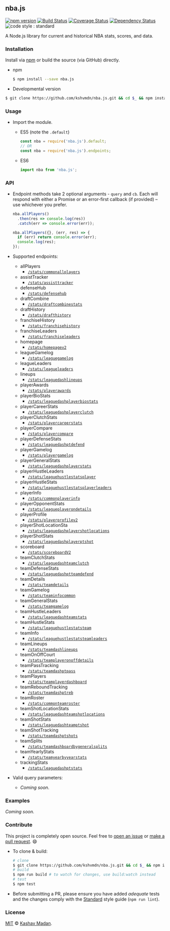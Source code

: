 ## nba.js 

[![npm version](https://badge.fury.io/js/nba.js.svg)](https://badge.fury.io/js/nba.js) [![Build Status](https://travis-ci.org/kshvmdn/nba.js.svg?branch=master)](https://travis-ci.org/kshvmdn/nba.js) [![Coverage Status](https://coveralls.io/repos/github/kshvmdn/nba.js/badge.svg?branch=master)](https://coveralls.io/github/kshvmdn/nba.js?branch=master) [![Dependency Status](https://img.shields.io/david/kshvmdn/nba.js.svg)](https://david-dm.org/kshvmdn/nba.js) ![code style : standard](https://img.shields.io/badge/code%20style-standard-brightgreen.svg)

A Node.js library for current and historical NBA stats, scores, and data.

### Installation

Install via [npm](https://npmjs.com/packages/npm.js) or build the source (via GitHub) directly.

- npm

  ```sh
  $ npm install --save nba.js
  ```

- Developmental version

```sh
$ git clone https://github.com/kshvmdn/nba.js.git && cd $_ && npm install
```

### Usage

- Import the module.
  
  + ES5 (note the `.default`)

    ```js
    const nba = require('nba.js').default;
    // OR
    const nba = require('nba.js').endpoints;
    ```

  + ES6

    ```js
    import nba from 'nba.js';
    ```

### API

- Endpoint methods take 2 optional arguments - `query` and `cb`. Each will respond with either a Promise or an error-first callback (if provided) – use whichever you prefer.
  
  ```js
  nba.allPlayers()
    .then(res => console.log(res))
    .catch(err => console.error(err));
  ```

  ```js
  nba.allPlayers({}, (err, res) => {
    if (err) return console.error(err);
    console.log(res);
  });
  ```

- Supported endpoints:

  + allPlayers
    * [`/stats/commonallplayers`](http://stats.nba.com/stats/commonallplayers)
  + assistTracker
    * [`/stats/assisttracker`](http://stats.nba.com/stats/assisttracker)
  + defenseHub
    * [`/stats/defensehub`](http://stats.nba.com/stats/defensehub)
  + draftCombine
    * [`/stats/draftcombinestats`](http://stats.nba.com/stats/draftcombinestats)
  + draftHistory
    * [`/stats/drafthistory`](http://stats.nba.com/stats/drafthistory)
  + franchiseHistory
    * [`/stats/franchisehistory`](http://stats.nba.com/stats/franchisehistory)
  + franchiseLeaders
    * [`/stats/franchiseleaders`](http://stats.nba.com/stats/franchiseleaders)
  + homepage
    * [`/stats/homepagev2`](http://stats.nba.com/stats/homepagev2)
  + leagueGamelog
    * [`/stats/leaguegamelog`](http://stats.nba.com/stats/leaguegamelog)
  + leagueLeaders
    * [`/stats/leagueleaders`](http://stats.nba.com/stats/leagueleaders)
  + lineups
    * [`/stats/leaguedashlineups`](http://stats.nba.com/stats/leaguedashlineups)
  + playerAwards
    * [`/stats/playerawards`](http://stats.nba.com/stats/playerawards)
  + playerBioStats
    * [`/stats/leaguedashplayerbiostats`](http://stats.nba.com/stats/leaguedashplayerbiostats)
  + playerCareerStats
    * [`/stats/leaguedashplayerclutch`](http://stats.nba.com/stats/leaguedashplayerclutch)
  + playerClutchStats
    * [`/stats/playercareerstats`](http://stats.nba.com/stats/playercareerstats)
  + playerCompare
    * [`/stats/playercompare`](http://stats.nba.com/stats/playercompare)
  + playerDefenseStats
    * [`/stats/leaguedashptdefend`](http://stats.nba.com/stats/leaguedashptdefend)
  + playerGamelog
    * [`/stats/playergamelog`](http://stats.nba.com/stats/playergamelog)
  + playerGeneralStats
    * [`/stats/leaguedashplayerstats`](http://stats.nba.com/stats/leaguedashplayerstats)
  + playerHustleLeaders
    * [`/stats/leaguehustlestatsplayer`](http://stats.nba.com/stats/leaguehustlestatsplayer)
  + playerHustleStats
    * [`/stats/leaguehustlestatsplayerleaders`](http://stats.nba.com/stats/leaguehustlestatsplayerleaders)
  + playerInfo
    * [`/stats/commonplayerinfo`](http://stats.nba.com/stats/commonplayerinfo)
  + playerOpponentStats
    * [`/stats/leagueplayerondetails`](http://stats.nba.com/stats/leagueplayerondetails)
  + playerProfile
    * [`/stats/playerprofilev2`](http://stats.nba.com/stats/playerprofilev2)
  + playerShotLocationSta
    * [`/stats/leaguedashplayershotlocations`](http://stats.nba.com/stats/leaguedashplayershotlocations)
  + playerShotStats
    * [`/stats/leaguedashplayerptshot`](http://stats.nba.com/stats/leaguedashplayerptshot)
  + scoreboard
    * [`/stats/scoreboardV2`](http://stats.nba.com/stats/scoreboardV2)
  + teamClutchStats
    * [`/stats/leaguedashteamclutch`](http://stats.nba.com/stats/leaguedashteamclutch)
  + teamDefenseStats
    * [`/stats/leaguedashptteamdefend`](http://stats.nba.com/stats/leaguedashptteamdefend)
  + teamDetails
    * [`/stats/teamdetails`](http://stats.nba.com/stats/teamdetails)
  + teamGamelog
    * [`/stats/teaminfocommon`](http://stats.nba.com/stats/teaminfocommon)
  + teamGeneralStats
    * [`/stats/teamgamelog`](http://stats.nba.com/stats/teamgamelog)
  + teamHustleLeaders
    * [`/stats/leaguedashteamstats`](http://stats.nba.com/stats/leaguedashteamstats)
  + teamHustleStats
    * [`/stats/leaguehustlestatsteam`](http://stats.nba.com/stats/leaguehustlestatsteam)
  + teamInfo
    * [`/stats/leaguehustlestatsteamleaders`](http://stats.nba.comstats/leaguehustlestatsteamleaders)
  + teamLineups
    * [`/stats/teamdashlineups`](http://stats.nba.com/stats/teamdashlineups)
  + teamOnOffCourt
    * [`/stats/teamplayeronoffdetails`](http://stats.nba.com/stats/teamplayeronoffdetails)
  + teamPassTracking
    * [`/stats/teamdashptpass`](http://stats.nba.com/stats/teamdashptpass)
  + teamPlayers
    * [`/stats/teamplayerdashboard`](http://stats.nba.com/stats/teamplayerdashboard)
  + teamReboundTracking
    * [`/stats/teamdashptreb`](http://stats.nba.com/stats/teamdashptreb)
  + teamRoster
    * [`/stats/commonteamroster`](http://stats.nba.com/stats/commonteamroster)
  + teamShotLocationStats
    * [`/stats/leaguedashteamshotlocations`](http://stats.nba.com/stats/leaguedashteamshotlocations)
  + teamShotStats
    * [`/stats/leaguedashteamptshot`](http://stats.nba.com/stats/leaguedashteamptshot)
  + teamShotTracking
    * [`/stats/teamdashptshots`](http://stats.nba.com/stats/teamdashptshots)
  + teamSplits
    * [`/stats/teamdashboardbygeneralsplits`](http://stats.nba.com/stats/teamdashboardbygeneralsplits)
  + teamYearlyStats
    * [`/stats/teamyearbyyearstats`](http://stats.nba.com/stats/teamyearbyyearstats)
  + trackingStats
    * [`/stats/leaguedashptstats`](http://stats.nba.com/stats/leaguedashptstats)

- Valid query parameters:

  + _Coming soon._

### Examples

_Coming soon._

### Contribute

This project is completely open source. Feel free to [open an issue](https://github.com/kshvmdn/nba.js/issues) or [make a pull request](https://github.com/kshvmdn/nba.js/pulls). :smile:

- To clone & build:

  ```sh
  # clone
  $ git clone https://github.com/kshvmdn/nba.js.git && cd $_ && npm install
  # build
  $ npm run build # to watch for changes, use build:watch instead
  # test
  $ npm test
  ```

- Before submitting a PR, please ensure you have added _adequate_ tests and the changes comply with the [Standard](https://github.com/feross/standard) style guide (`npm run lint`).

### License

[MIT](./LICENSE) © [Kashav Madan](http://kshvmdn.com).
